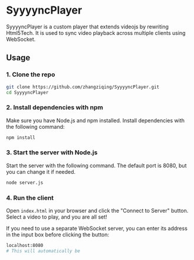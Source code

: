# SyyyyncPlayer

SyyyyncPlayer is a custom player that extends videojs by rewriting Html5Tech. It is used to sync video playback across multiple clients using WebSocket.

## Usage

### 1. Clone the repo

```bash
git clone https://github.com/zhangziqing/SyyyyncPlayer.git
cd SyyyyncPlayer
```

### 2. Install dependencies with npm

Make sure you have Node.js and npm installed. Install dependencies with the following command:

```bash
npm install
```

### 3. Start the server with Node.js

Start the server with the following command. The default port is 8080, but you can change it if needed.
```bash
node server.js
```

### 4. Run the client

Open `index.html` in your browser and click the "Connect to Server" button. Select a video to play, and you are all set!

If you need to use a separate WebSocket server, you can enter its address in the input box before clicking the button:
```bash
localhost:8080
# This will automatically be
```


